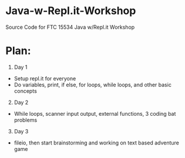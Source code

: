 # Java-w-Repl.it-Workshop
Source Code for FTC 15534 Java w/Repl.it Workshop

# Plan: <br>
1. Day 1
  - Setup repl.it for everyone
  - Do variables, print, if else, for loops, while loops, and other basic concepts <br>
2. Day 2
  - While loops, scanner input output, external functions, 3 coding bat problems <br>
3. Day 3
  - fileio, then start brainstorming and working on text based adventure game
